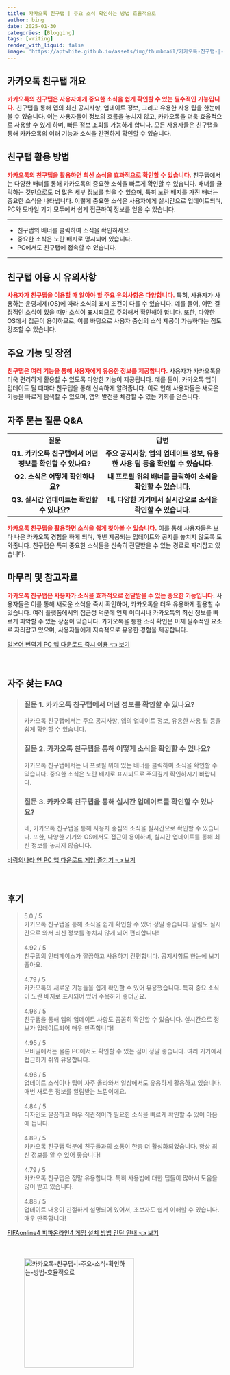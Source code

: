 ```yaml
---
title: 카카오톡 친구탭 | 주요 소식 확인하는 방법 효율적으로
author: bing
date: 2025-01-30
categories: [Blogging]
tags: [writing]
render_with_liquid: false
image: 'https://aptwhite.github.io/assets/img/thumbnail/카카오톡-친구탭-|-주요-소식-확인하는-방법-효율적으로.webp'
---
```



<h2 id='카카오톡 친구탭 개요'>카카오톡 친구탭 개요</h2>

<p><b><span style="color: #ee2323;">카카오톡의 친구탭은 사용자에게 중요한 소식을 쉽게 확인할 수 있는 필수적인 기능입니다.</span></b> 친구탭을 통해 앱의 최신 공지사항, 업데이트 정보, 그리고 유용한 사용 팁을 한눈에 볼 수 있습니다. 이는 사용자들이 정보의 흐름을 놓치지 않고, 카카오톡을 더욱 효율적으로 사용할 수 있게 하며, 빠른 정보 조회를 가능하게 합니다. 모든 사용자들은 친구탭을 통해 카카오톡의 여러 기능과 소식을 간편하게 확인할 수 있습니다.</p>

<h2 id='친구탭 활용 방법'>친구탭 활용 방법</h2>

<p><b><span style="color: #ee2323;">카카오톡의 친구탭을 활용하면 최신 소식을 효과적으로 확인할 수 있습니다.</span></b> 친구탭에서는 다양한 배너를 통해 카카오톡의 중요한 소식을 빠르게 확인할 수 있습니다. 배너를 클릭하는 것만으로도 더 많은 세부 정보를 얻을 수 있으며, 특히 노란 배지를 가진 배너는 중요한 소식을 나타냅니다. 이렇게 중요한 소식은 사용자에게 실시간으로 업데이트되며, PC와 모바일 기기 모두에서 쉽게 접근하여 정보를 얻을 수 있습니다.</p>

<hr />

<ul>
    <li>친구탭의 배너를 클릭하여 소식을 확인하세요.</li>
    <li>중요한 소식은 노란 배지로 명시되어 있습니다.</li>
    <li>PC에서도 친구탭에 접속할 수 있습니다.</li>
</ul>

<hr />

<h2 id='친구탭 이용 시 유의사항'>친구탭 이용 시 유의사항</h2>

<p><b><span style="color: #ee2323;">사용자가 친구탭을 이용할 때 알아야 할 주요 유의사항은 다양합니다.</span></b> 특히, 사용자가 사용하는 운영체제(OS)에 따라 소식의 표시 조건이 다를 수 있습니다. 예를 들어, 어떤 결정적인 소식이 있을 때만 소식이 표시되므로 주의해서 확인해야 합니다. 또한, 다양한 OS에서 접근이 용이하므로, 이를 바탕으로 사용자 중심의 소식 제공이 가능하다는 점도 강조할 수 있습니다.</p>

<h2 id='주요 기능 및 장점'>주요 기능 및 장점</h2>

<p><b><span style="color: #ee2323;">친구탭은 여러 기능을 통해 사용자에게 유용한 정보를 제공합니다.</span></b> 사용자가 카카오톡을 더욱 편리하게 활용할 수 있도록 다양한 기능이 제공됩니다. 예를 들어, 카카오톡 앱이 업데이트 될 때마다 친구탭을 통해 신속하게 알려줍니다. 이로 인해 사용자들은 새로운 기능을 빠르게 탐색할 수 있으며, 앱의 발전을 체감할 수 있는 기회를 얻습니다.</p>

<h2 id='자주 묻는 질문 Q&A'>자주 묻는 질문 Q&A</h2>

<table>
    <tr>
        <td style="text-align: center; height: 17px;"><b>질문</b></td>
        <td style="text-align: center; height: 17px;"><b>답변</b></td>
    </tr>
    <tr>
        <td style="text-align: center; height: 17px;"><b>Q1. 카카오톡 친구탭에서 어떤 정보를 확인할 수 있나요?</b></td>
        <td style="text-align: center; height: 17px;"><b>주요 공지사항, 앱의 업데이트 정보, 유용한 사용 팁 등을 확인할 수 있습니다.</b></td>
    </tr>
    <tr>
        <td style="text-align: center; height: 17px;"><b>Q2. 소식은 어떻게 확인하나요?</b></td>
        <td style="text-align: center; height: 17px;"><b>내 프로필 위의 배너를 클릭하여 소식을 확인할 수 있습니다.</b></td>
    </tr>
    <tr>
        <td style="text-align: center; height: 17px;"><b>Q3. 실시간 업데이트는 확인할 수 있나요?</b></td>
        <td style="text-align: center; height: 17px;"><b>네, 다양한 기기에서 실시간으로 소식을 확인할 수 있습니다.</b></td>
    </tr>
</table>

<p><b><span style="color: #ee2323;">카카오톡 친구탭을 활용하면 소식을 쉽게 찾아볼 수 있습니다.</span></b> 이를 통해 사용자들은 보다 나은 카카오톡 경험을 하게 되며, 매번 제공되는 업데이트와 공지를 놓치지 않도록 도와줍니다. 친구탭은 특히 중요한 소식들을 신속히 전달받을 수 있는 경로로 자리잡고 있습니다.</p>

<h2 id='마무리 및 참고자료'>마무리 및 참고자료</h2>

<p><b><span style="color: #ee2323;">카카오톡 친구탭은 사용자가 소식을 효과적으로 전달받을 수 있는 중요한 기능입니다.</span></b> 사용자들은 이를 통해 새로운 소식을 즉시 확인하며, 카카오톡을 더욱 유용하게 활용할 수 있습니다. 여러 플랫폼에서의 접근성 덕분에 언제 어디서나 카카오톡의 최신 정보를 빠르게 파악할 수 있는 장점이 있습니다. 카카오톡을 통한 소식 확인은 이제 필수적인 요소로 자리잡고 있으며, 사용자들에게 지속적으로 유용한 경험을 제공합니다.</p>


<p><a class="click-button" title="일본어 번역기 PC 앱 다운로드 즉시 이용" href="https://aptwhite.github.io/posts/%EC%9D%BC%EB%B3%B8%EC%96%B4-%EB%B2%88%EC%97%AD%EA%B8%B0-PC-%EC%95%B1-%EB%8B%A4%EC%9A%B4%EB%A1%9C%EB%93%9C-%EC%A6%89%EC%8B%9C-%EC%9D%B4%EC%9A%A9/" rel="dofollow">일본어 번역기 PC 앱 다운로드 즉시 이용 👈 보기</a></p><br>
<h2 id='자주_찾는_FAQ'>자주 찾는 FAQ</h2>
<div itemscope="" itemtype="https://schema.org/FAQPage"> 
<blockquote> 
<div itemscope="" itemprop="mainEntity" itemtype="https://schema.org/Question"> 
<h3 itemprop="name">질문 1. 카카오톡 친구탭에서 어떤 정보를 확인할 수 있나요?</h3> 
<div itemscope="" itemprop="acceptedAnswer" itemtype="https://schema.org/Answer"> 
<span itemprop="text"> 
<p>카카오톡 친구탭에서는 주요 공지사항, 앱의 업데이트 정보, 유용한 사용 팁 등을 쉽게 확인할 수 있습니다.</p> 
</span> 
</div> 
</div> 
<div itemscope="" itemprop="mainEntity" itemtype="https://schema.org/Question"> 
<h3 itemprop="name">질문 2. 카카오톡 친구탭을 통해 어떻게 소식을 확인할 수 있나요?</h3> 
<div itemscope="" itemprop="acceptedAnswer" itemtype="https://schema.org/Answer"> 
<span itemprop="text"> 
<p>카카오톡 친구탭에서는 내 프로필 위에 있는 배너를 클릭하여 소식을 확인할 수 있습니다. 중요한 소식은 노란 배지로 표시되므로 주의깊게 확인하시기 바랍니다.</p> 
</span> 
</div> 
</div> 
<div itemscope="" itemprop="mainEntity" itemtype="https://schema.org/Question"> 
<h3 itemprop="name">질문 3. 카카오톡 친구탭을 통해 실시간 업데이트를 확인할 수 있나요?</h3> 
<div itemscope="" itemprop="acceptedAnswer" itemtype="https://schema.org/Answer"> 
<span itemprop="text"> 
<p>네, 카카오톡 친구탭을 통해 사용자 중심의 소식을 실시간으로 확인할 수 있습니다. 또한, 다양한 기기와 OS에서도 접근이 용이하며, 실시간 업데이트를 통해 최신 정보를 놓치지 않습니다.</p> 
</span> 
</div> 
</div> 
</blockquote> 
</div>
<p><a class="click-button" title="바람의나라 연 PC 앱 다운로드 게임 즐기기" href="https://aptwhite.github.io/posts/%EB%B0%94%EB%9E%8C%EC%9D%98%EB%82%98%EB%9D%BC-%EC%97%B0-PC-%EC%95%B1-%EB%8B%A4%EC%9A%B4%EB%A1%9C%EB%93%9C-%EA%B2%8C%EC%9E%84-%EC%A6%90%EA%B8%B0%EA%B8%B0/" rel="dofollow">바람의나라 연 PC 앱 다운로드 게임 즐기기 👈 보기</a></p><br>
<h2 id='후기'>후기</h2>
<div itemscope itemtype="https://schema.org/Product">
  <blockquote>
  <div itemprop="review" itemscope itemtype="https://schema.org/Review">
      <div itemprop="reviewRating" itemscope itemtype="https://schema.org/Rating"> <span itemprop="ratingValue">5.0</span> / <span itemprop="bestRating">5</span> </div>
      <span itemprop="reviewBody">카카오톡 친구탭을 통해 소식을 쉽게 확인할 수 있어 정말 좋습니다. 알림도 실시간으로 와서 최신 정보를 놓치지 않게 되어 편리합니다!</span>
  </div>
  <br>
  <div itemprop="review" itemscope itemtype="https://schema.org/Review">
      <div itemprop="reviewRating" itemscope itemtype="https://schema.org/Rating"> <span itemprop="ratingValue">4.92</span> / <span itemprop="bestRating">5</span> </div>
      <span itemprop="reviewBody">친구탭의 인터페이스가 깔끔하고 사용하기 간편합니다. 공지사항도 한눈에 보기 좋아요.</span>
  </div>
  <br>
  <div itemprop="review" itemscope itemtype="https://schema.org/Review">
      <div itemprop="reviewRating" itemscope itemtype="https://schema.org/Rating"> <span itemprop="ratingValue">4.79</span> / <span itemprop="bestRating">5</span> </div>
      <span itemprop="reviewBody">카카오톡의 새로운 기능들을 쉽게 확인할 수 있어 유용했습니다. 특히 중요 소식이 노란 배지로 표시되어 있어 주목하기 좋더군요.</span>
  </div>
  <br>
  <div itemprop="review" itemscope itemtype="https://schema.org/Review">
      <div itemprop="reviewRating" itemscope itemtype="https://schema.org/Rating"> <span itemprop="ratingValue">4.96</span> / <span itemprop="bestRating">5</span> </div>
      <span itemprop="reviewBody">친구탭을 통해 앱의 업데이트 사항도 꼼꼼히 확인할 수 있습니다. 실시간으로 정보가 업데이트되어 매우 만족합니다!</span>
  </div>
  <br>
  <div itemprop="review" itemscope itemtype="https://schema.org/Review">
      <div itemprop="reviewRating" itemscope itemtype="https://schema.org/Rating"> <span itemprop="ratingValue">4.95</span> / <span itemprop="bestRating">5</span> </div>
      <span itemprop="reviewBody">모바일에서는 물론 PC에서도 확인할 수 있는 점이 정말 좋습니다. 여러 기기에서 접근하기 쉬워 유용합니다.</span>
  </div>
  <br>
  <div itemprop="review" itemscope itemtype="https://schema.org/Review">
      <div itemprop="reviewRating" itemscope itemtype="https://schema.org/Rating"> <span itemprop="ratingValue">4.96</span> / <span itemprop="bestRating">5</span> </div>
      <span itemprop="reviewBody">업데이트 소식이나 팁이 자주 올라와서 일상에서도 유용하게 활용하고 있습니다. 매번 새로운 정보를 알림받는 느낌이에요.</span>
  </div>
  <br>
  <div itemprop="review" itemscope itemtype="https://schema.org/Review">
      <div itemprop="reviewRating" itemscope itemtype="https://schema.org/Rating"> <span itemprop="ratingValue">4.84</span> / <span itemprop="bestRating">5</span> </div>
      <span itemprop="reviewBody">디자인도 깔끔하고 매우 직관적이라 필요한 소식을 빠르게 확인할 수 있어 마음에 듭니다.</span>
  </div>
  <br>
  <div itemprop="review" itemscope itemtype="https://schema.org/Review">
      <div itemprop="reviewRating" itemscope itemtype="https://schema.org/Rating"> <span itemprop="ratingValue">4.89</span> / <span itemprop="bestRating">5</span> </div>
      <span itemprop="reviewBody">카카오톡 친구탭 덕분에 친구들과의 소통이 한층 더 활성화되었습니다. 항상 최신 정보를 알 수 있어 좋습니다!</span>
  </div>
  <br>
  <div itemprop="review" itemscope itemtype="https://schema.org/Review">
      <div itemprop="reviewRating" itemscope itemtype="https://schema.org/Rating"> <span itemprop="ratingValue">4.79</span> / <span itemprop="bestRating">5</span> </div>
      <span itemprop="reviewBody">카카오톡 친구탭은 정말 유용합니다. 특히 사용법에 대한 팁들이 많아서 도움을 많이 받고 있습니다.</span>
  </div>
  <br>
  <div itemprop="review" itemscope itemtype="https://schema.org/Review">
      <div itemprop="reviewRating" itemscope itemtype="https://schema.org/Rating"> <span itemprop="ratingValue">4.88</span> / <span itemprop="bestRating">5</span> </div>
      <span itemprop="reviewBody">업데이트 내용이 친절하게 설명되어 있어서, 초보자도 쉽게 이해할 수 있습니다. 매우 만족합니다!</span>
  </div>
  </blockquote>
</div>
<p><a class="click-button" title="FIFAonline4 피파온라인4 게임 설치 방법 간단 안내" href="https://aptwhite.github.io/posts/FIFAonline4-%ED%94%BC%ED%8C%8C%EC%98%A8%EB%9D%BC%EC%9D%B84-%EA%B2%8C%EC%9E%84-%EC%84%A4%EC%B9%98-%EB%B0%A9%EB%B2%95-%EA%B0%84%EB%8B%A8-%EC%95%88%EB%82%B4/" rel="dofollow">FIFAonline4 피파온라인4 게임 설치 방법 간단 안내 👈 보기</a></p><br>
<figure class="image"><img src="https://aptwhite.github.io/assets/img/thumbnail/카카오톡-친구탭-|-주요-소식-확인하는-방법-효율적으로.webp" alt="카카오톡-친구탭-|-주요-소식-확인하는-방법-효율적으로" width="256" height="256"></figure>